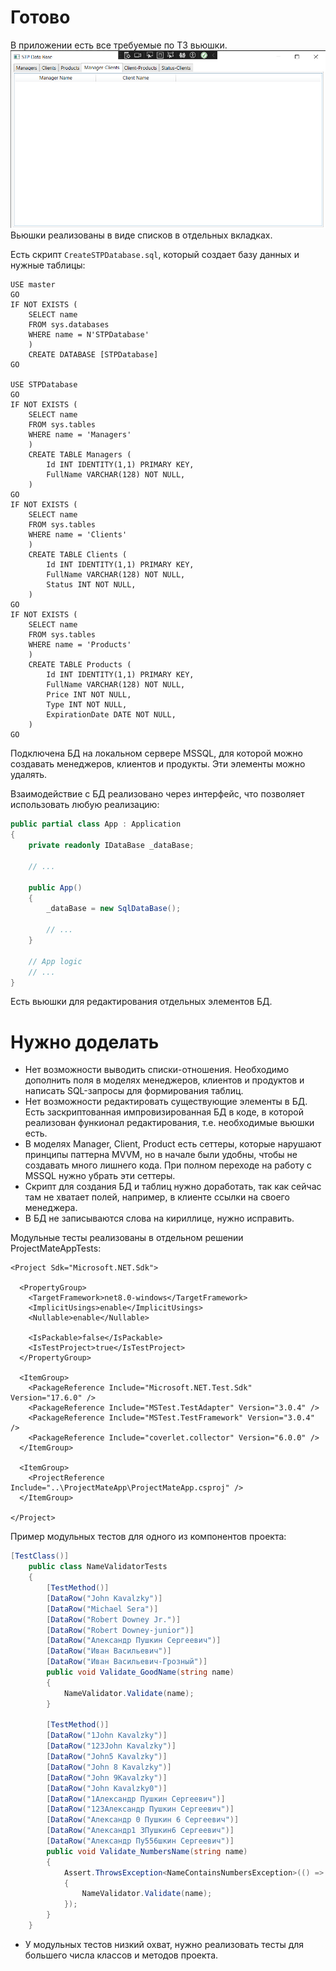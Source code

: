 ﻿# Готово
В приложении есть все требуемые по ТЗ вьюшки.
![](README%20src/Manager2Clients-View.png)
Вьюшки реализованы в виде списков в отдельных вкладках.

Есть скрипт `CreateSTPDatabase.sql`, который создает базу данных и нужные таблицы:
```
USE master
GO
IF NOT EXISTS (
	SELECT name
	FROM sys.databases
	WHERE name = N'STPDatabase'
	)
	CREATE DATABASE [STPDatabase]
GO

USE STPDatabase
GO
IF NOT EXISTS (
	SELECT name
	FROM sys.tables
	WHERE name = 'Managers'
	)
	CREATE TABLE Managers (
		Id INT IDENTITY(1,1) PRIMARY KEY,
		FullName VARCHAR(128) NOT NULL,
	)
GO
IF NOT EXISTS (
	SELECT name
	FROM sys.tables
	WHERE name = 'Clients'
	)
	CREATE TABLE Clients (
		Id INT IDENTITY(1,1) PRIMARY KEY,
		FullName VARCHAR(128) NOT NULL,
		Status INT NOT NULL,
	)
GO
IF NOT EXISTS (
	SELECT name
	FROM sys.tables
	WHERE name = 'Products'
	)
	CREATE TABLE Products (
		Id INT IDENTITY(1,1) PRIMARY KEY,
		FullName VARCHAR(128) NOT NULL,
		Price INT NOT NULL,
		Type INT NOT NULL,
		ExpirationDate DATE NOT NULL,
	)
GO
```

Подключена БД на локальном сервере MSSQL, для которой можно создавать менеджеров, клиентов и продукты.
Эти элементы можно удалять.

Взаимодействие с БД реализовано через интерфейс, что позволяет использовать любую реализацию:
``` csharp
public partial class App : Application
{
    private readonly IDataBase _dataBase;

    // ...

    public App()
    {
        _dataBase = new SqlDataBase();

        // ...
    }

    // App logic
    // ...
}
```

Есть вьюшки для редактирования отдельных элементов БД.

# Нужно доделать
- Нет возможности выводить списки-отношения. Необходимо дополнить поля в моделях менеджеров, клиентов и продуктов и написать SQL-запросы для формирования таблиц.
- Нет возможности редактировать существующие элементы в БД. Есть заскриптованная импровизированная БД в коде, в которой реализован функионал редактирования, т.е. необходимые вьюшки есть.
- В моделях Manager, Client, Product есть сеттеры, которые нарушают принципы паттерна MVVM, но в начале были удобны, чтобы не создавать много лишнего кода. При полном переходе на работу с MSSQL нужно убрать эти сеттеры.
- Скрипт для создания БД и таблиц нужно доработать, так как сейчас там не хватает полей, например, в клиенте ссылки на своего менеджера.
- В БД не записываются слова на кириллице, нужно исправить.

Модульные тесты реализованы в отдельном решении ProjectMateAppTests:
```
<Project Sdk="Microsoft.NET.Sdk">

  <PropertyGroup>
    <TargetFramework>net8.0-windows</TargetFramework>
    <ImplicitUsings>enable</ImplicitUsings>
    <Nullable>enable</Nullable>

    <IsPackable>false</IsPackable>
    <IsTestProject>true</IsTestProject>
  </PropertyGroup>

  <ItemGroup>
    <PackageReference Include="Microsoft.NET.Test.Sdk" Version="17.6.0" />
    <PackageReference Include="MSTest.TestAdapter" Version="3.0.4" />
    <PackageReference Include="MSTest.TestFramework" Version="3.0.4" />
    <PackageReference Include="coverlet.collector" Version="6.0.0" />
  </ItemGroup>

  <ItemGroup>
    <ProjectReference Include="..\ProjectMateApp\ProjectMateApp.csproj" />
  </ItemGroup>

</Project>
```

Пример модульных тестов для одного из компонентов проекта:
``` csharp
[TestClass()]
    public class NameValidatorTests
    {
        [TestMethod()]
        [DataRow("John Kavalzky")]
        [DataRow("Michael Sera")]
        [DataRow("Robert Downey Jr.")]
        [DataRow("Robert Downey-junior")]
        [DataRow("Александр Пушкин Сергеевич")]
        [DataRow("Иван Васильевич")]
        [DataRow("Иван Васильевич-Грозный")]
        public void Validate_GoodName(string name)
        {
            NameValidator.Validate(name);
        }

        [TestMethod()]
        [DataRow("1John Kavalzky")]
        [DataRow("123John Kavalzky")]
        [DataRow("John5 Kavalzky")]
        [DataRow("John 8 Kavalzky")]
        [DataRow("John 9Kavalzky")]
        [DataRow("John Kavalzky0")]
        [DataRow("1Александр Пушкин Сергеевич")]
        [DataRow("123Александр Пушкин Сергеевич")]
        [DataRow("Александр 0 Пушкин 6 Сергеевич")]
        [DataRow("Александр1 3Пушкин6 Сергеевич")]
        [DataRow("Александр Пу556шкин Сергеевич")]
        public void Validate_NumbersName(string name)
        {
            Assert.ThrowsException<NameContainsNumbersException>(() =>
            {
                NameValidator.Validate(name);
            });
        }
    }
```

- У модульных тестов низкий охват, нужно реализовать тесты для большего числа классов и методов проекта.